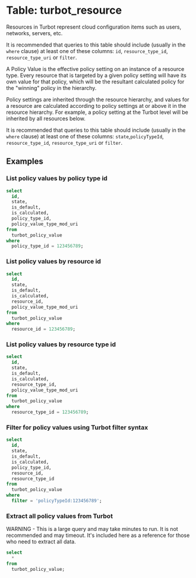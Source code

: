 # Table: turbot_resource

Resources in Turbot represent cloud configuration items such as users,
networks, servers, etc.

It is recommended that queries to this table should include (usually in the `where` clause) at least one
of these columns: `id`, `resource_type_id`, `resource_type_uri` or `filter`.

A Policy Value is the effective policy setting on an instance of a resource type. Every resource that is targeted by a given policy setting will have its own value for that policy, which will be the resultant calculated policy for the "winning" policy in the hierarchy.

Policy settings are inherited through the resource hierarchy, and values for a resource are calculated according to policy settings at or above it in the resource hierarchy. For example, a policy setting at the Turbot level will be inherited by all resources below.

It is recommended that queries to this table should include (usually in the `where` clause) at least one
of these columns: `state`,`policyTypeId`, `resource_type_id`, `resource_type_uri` or `filter`.

## Examples

### List policy values by policy type id

```sql
select
  id,
  state,
  is_default,
  is_calculated,
  policy_type_id,
  policy_value_type_mod_uri
from
  turbot_policy_value
where
  policy_type_id = 123456789;
```

### List policy values by resource id

```sql
select
  id,
  state,
  is_default,
  is_calculated,
  resource_id,
  policy_value_type_mod_uri
from
  turbot_policy_value
where
  resource_id = 123456789;
```

### List policy values by resource type id

```sql
select
  id,
  state,
  is_default,
  is_calculated,
  resource_type_id,
  policy_value_type_mod_uri
from
  turbot_policy_value
where
  resource_type_id = 123456789;
```

### Filter for policy values using Turbot filter syntax

```sql
select
  id,
  state,
  is_default,
  is_calculated,
  policy_type_id,
  resource_id,
  resource_type_id
from
  turbot_policy_value
where
  filter = 'policyTypeId:123456789';
```

### Extract all policy values from Turbot

WARNING - This is a large query and may take minutes to run. It is not recommended and may timeout.
It's included here as a reference for those who need to extract all data.

```sql
select
  *
from
  turbot_policy_value;
```
